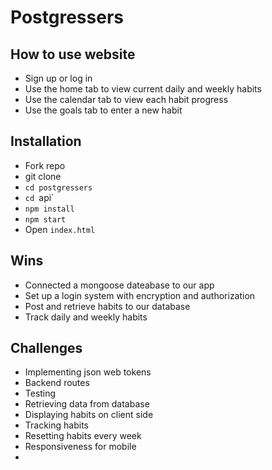 # Postgressers

## How to use website 
- Sign up or log in 
- Use the home tab to view current daily and weekly habits
- Use the calendar tab to view each habit progress
- Use the goals tab to enter a new habit

## Installation 
- Fork repo
- git clone 
- `cd postgressers`
- `cd `api`
- `npm install`
- `npm start`
- Open `index.html`

## Wins
- Connected a mongoose dateabase to our app
- Set up a login system with encryption and authorization
- Post and retrieve habits to our database
- Track daily and weekly habits

## Challenges 
- Implementing json web tokens
- Backend routes
- Testing 
- Retrieving data from database
- Displaying habits on client side
- Tracking habits
- Resetting habits every week
- Responsiveness for mobile 
- 